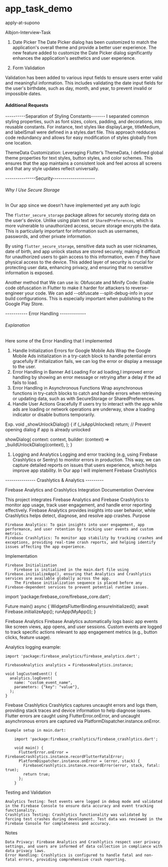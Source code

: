 # app_task_demo

apply-at-supono

Albjon-Interview-Task 

1. Date Picker 
The Date Picker dialog has been customized to match the application's overall theme and 
provide a better user experience. The new feature added to customize the Date Picker dialog
significantly enhances the application's aesthetics and user experience.

2. Form Validation

Validation has been added to various input fields to ensure users enter valid and meaningful information.
This includes validating the date input fields for the user's birthdate,
such as day, month, and year, to prevent invalid or impossible dates.

#### Additional Requests ###

----------Separation of Styling Constants-------
I separated common styling properties, such as font sizes, colors, padding,
and decorations, into reusable constants.
For instance, text styles like displayLarge, titleMedium, and labelSmall
were defined in a styles.dart file. This approach redduces code redundancy and allows for easy modification
of styles globally from one location.

ThemeData Customization: Leveraging Flutter’s ThemeData, I defined global theme properties for text styles,
button styles, and color schemes. This ensures that the app maintains a consistent look and feel
across all screens and that any style updates reflect universally.


---------------Security---------------------
###### Why I Use Secure Storage  ######

In Our app since we doesn't have implemented yet any auth logic

The `flutter_secure_storage` package allows for securely storing data on the user's device.
Unlike using plain text or `SharedPreferences`, which is more vulnerable to unauthorized access,
secure storage encrypts the data. This is particularly important for information   such as usernames,
passwords, and other private information.

By using `flutter_secure_storage`, sensitive data such as user nicknames, date of birth,
and app unlock stastus are stored securely, making it difficult for unauthorized users to gain 
access to this information, even if they have physical access to the device. 
This added layer of security is crucial for protecting user data, enhancing privacy,
and ensuring that no sensitive information is exposed.

Another method that We can use is:
Obfuscate and Minify Code:
Enable code obfuscation in Flutter to make it harder for attackers to reverse-engineer your code.
We can add --obfuscate --split-debug-info in your build configurations.
This is especially important when publishing to the Google Play Store.

----------- Error Handling -------------
###### Explanation ######

Here some of the Error Handling that I implemented

1. Handle Initialization Errors for Google Mobile Ads
Wrap the Google Mobile Ads initialization in a try-catch block to handle potential errors gracefully
If initialization fails, we can log the error or display a message to the user.
2. Error Handling in Banner Ad Loading
For ad loading,I improved error handling by showing an error message or
retrying after a delay if the ad fails to load.
3. Error Handling in Asynchronous Functions
Wrap asynchronous functions in try-catch blocks to catch and handle errors when
retrieving or updating data, such as with SecureStorage or SharedPreferences.
4. Handle User Actions Gracefully
If users try to interact with the app while ads are loading or network operations are underway,
show a loading indicator or disable buttons temporarily.

Exp.
void _showUnlockDialog() {
   if (_isAppUnlocked) return; // Prevent opening dialog if app is already unlocked

   showDialog(
         context: context,
         builder: (context) => _buildUnlockDialog(context),
         );
}

1. Logging and Analytics
Logging and error tracking (e.g, using Firebase Crashlytics or Sentry) to monitor errors in production.
This way, we can capture detailed reports on issues that users experience, which helps improve app stability.
In Our app I will implement Firebase Crashlytics


--------------- Crashlytics & Analytics ---------

Firebase Analytics and Crashlytics Integration Documentation
Overview

This project integrates Firebase Analytics and Firebase Crashlytics to monitor app usage, track user engagement, and handle error reporting effectively. Firebase Analytics provides insights into user behavior, while Crashlytics helps detect, diagnose, and resolve app crashes.
Purpose

    Firebase Analytics: To gain insights into user engagement, app performance, and user retention by tracking user events and custom metrics.
    Firebase Crashlytics: To monitor app stability by tracking crashes and exceptions, providing real-time crash reports, and helping identify issues affecting the app experience.

Implementation

    Firebase Initialization
        Firebase is initialized in the main.dart file using Firebase.initializeApp(), ensuring that Analytics and Crashlytics services are available globally across the app.
        The Firebase initialization sequence is placed before any Firebase-dependent services to prevent potential runtime issues.

import 'package:firebase_core/firebase_core.dart';

Future<void> main() async {
WidgetsFlutterBinding.ensureInitialized();
await Firebase.initializeApp();
runApp(MyApp());
}

Firebase Analytics
Firebase Analytics automatically logs basic app events like screen views, app opens, and user sessions.
Custom events are logged to track specific actions relevant to app engagement metrics (e.g., button clicks, feature usage).

Analytics logging example:

    import 'package:firebase_analytics/firebase_analytics.dart';

    FirebaseAnalytics analytics = FirebaseAnalytics.instance;

    void logCustomEvent() {
      analytics.logEvent(
        name: "custom_event_name",
        parameters: {"key": "value"},
      );
    }

Firebase Crashlytics
Crashlytics captures uncaught errors and logs them, providing stack traces and device information to help diagnose issues.
Flutter errors are caught using FlutterError.onError, and uncaught asynchronous errors are captured via PlatformDispatcher.instance.onError.

    Example setup in main.dart:

        import 'package:firebase_crashlytics/firebase_crashlytics.dart';

        void main() {
          FlutterError.onError = FirebaseCrashlytics.instance.recordFlutterFatalError;
          PlatformDispatcher.instance.onError = (error, stack) {
            FirebaseCrashlytics.instance.recordError(error, stack, fatal: true);
            return true;
          };
        }

Testing and Validation

    Analytics Testing: Test events were logged in debug mode and validated in the Firebase Console to ensure data accuracy and event tracking functionality.
    Crashlytics Testing: Crashlytics functionality was validated by forcing test crashes during development. Test data was reviewed in the Firebase Console for completeness and accuracy.

Notes

    Data Privacy: Firebase Analytics and Crashlytics respect user privacy settings, and users are informed of data collection in compliance with data privacy laws.
    Error Handling: Crashlytics is configured to handle fatal and non-fatal errors, providing comprehensive crash reporting.